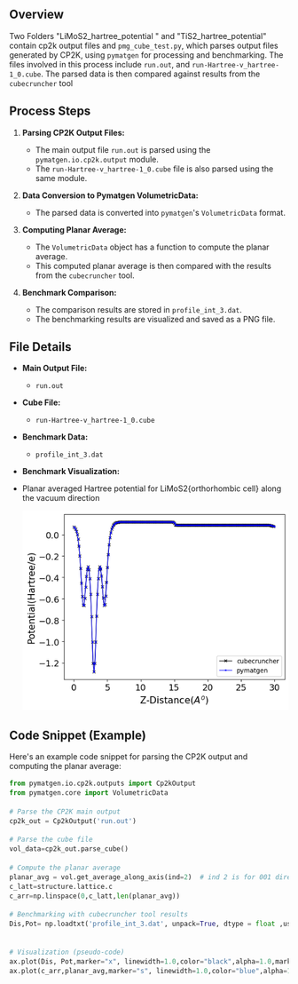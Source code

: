 ## Overview
Two Folders "LiMoS2_hartree_potential " and "TiS2_hartree_potential" contain cp2k output files and `pmg_cube_test.py`, which parses output files generated by CP2K, using `pymatgen` for processing and benchmarking. The files involved in this process include `run.out`, and  `run-Hartree-v_hartree-1_0.cube`. The parsed data is then compared against results from the `cubecruncher` tool 

## Process Steps

1. **Parsing CP2K Output Files:**

   - The main output file `run.out` is parsed using the `pymatgen.io.cp2k.output` module.
   - The `run-Hartree-v_hartree-1_0.cube` file is also parsed using the same module.

2. **Data Conversion to Pymatgen VolumetricData:**

   - The parsed data is converted into `pymatgen`'s `VolumetricData` format.

3. **Computing Planar Average:**

   - The `VolumetricData` object has a function to compute the planar average.
   - This computed planar average is then compared with the results from the `cubecruncher` tool.

4. **Benchmark Comparison:**

   - The comparison results are stored in `profile_int_3.dat`.
   - The benchmarking results are visualized and saved as a PNG file.

## File Details

- **Main Output File:**
  - `run.out`

- **Cube File:**
  - `run-Hartree-v_hartree-1_0.cube`

- **Benchmark Data:**
  - `profile_int_3.dat`

- **Benchmark Visualization:**
- Planar averaged Hartree potential for LiMoS2{orthorhombic cell} along the vacuum direction 
  
  ![Benchmark Visualization](LiMoS2_hartree_potential/LiMoS2_001.png)


## Code Snippet (Example)

Here's an example code snippet for parsing the CP2K output and computing the planar average:

```python
from pymatgen.io.cp2k.outputs import Cp2kOutput
from pymatgen.core import VolumetricData

# Parse the CP2K main output
cp2k_out = Cp2kOutput('run.out')

# Parse the cube file
vol_data=cp2k_out.parse_cube()

# Compute the planar average
planar_avg = vol.get_average_along_axis(ind=2)  # ind 2 is for 001 direction 
c_latt=structure.lattice.c
c_arr=np.linspace(0,c_latt,len(planar_avg))

# Benchmarking with cubecruncher tool results
Dis,Pot= np.loadtxt('profile_int_3.dat', unpack=True, dtype = float ,usecols=(0,1))


# Visualization (pseudo-code)
ax.plot(Dis, Pot,marker="x", linewidth=1.0,color="black",alpha=1.0,markersize=5,label='cubecruncher')
ax.plot(c_arr,planar_avg,marker="s", linewidth=1.0,color="blue",alpha=1.0,markersize=2,label='pymatgen')

